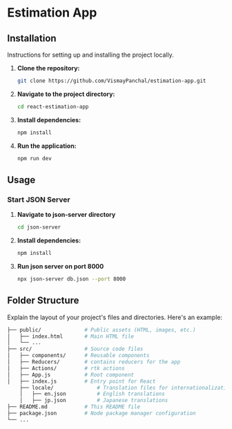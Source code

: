 # Estimation App


## Installation

Instructions for setting up and installing the project locally.

1. **Clone the repository:**

    ```bash
    git clone https://github.com/VismayPanchal/estimation-app.git
    ```

2. **Navigate to the project directory:**

    ```bash
    cd react-estimation-app
    ```

3. **Install dependencies:**

    ```bash
    npm install
    ```

4. **Run the application:**

    ```bash
    npm run dev
    ```

## Usage

### Start JSON Server

1. **Navigate to json-server directory**
    ```bash
    cd json-server
    ```

2.  **Install dependencies:**

    ```bash
    npm install
    ```

3. **Run json server on port 8000**
    ```bash
    npx json-server db.json --port 8000
    ```


## Folder Structure

Explain the layout of your project's files and directories. Here's an example:

```bash
├── public/              # Public assets (HTML, images, etc.)
│   ├── index.html       # Main HTML file
│   └── ...
├── src/                 # Source code files
│   ├── components/      # Reusable components
│   ├── Reducers/        # contains reducers for the app
│   ├── Actions/         # rtk actions
│   ├── App.js           # Root component
│   ├── index.js         # Entry point for React
    ├── locale/              # Translation files for internationalization
    │   ├── en.json          # English translations
    │   ├── jp.json          # Japanese translations
├── README.md            # This README file
├── package.json         # Node package manager configuration
└── ...
```
